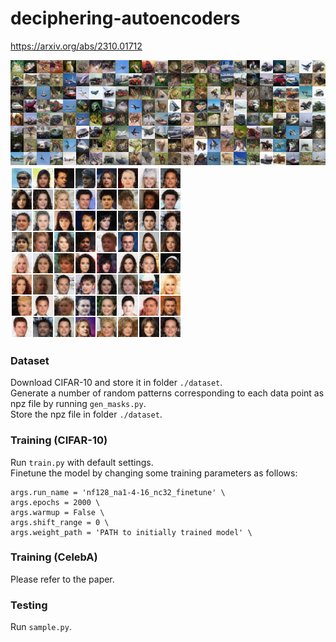 # deciphering-autoencoders
<https://arxiv.org/abs/2310.01712>

![Generated CIFAR-10 samples](samples_cifar10.png "samples_cifar10")  
![Generated CelebA samples](samples_celeba.png "samples_celeba")

### Dataset
Download CIFAR-10 and store it in folder `./dataset`.<br>
Generate a number of random patterns corresponding to each data point as npz file by running `gen_masks.py`.<br>
Store the npz file in folder `./dataset`.

### Training (CIFAR-10)
Run `train.py` with default settings.<br>
Finetune the model by changing some training parameters as follows:
```shell
args.run_name = 'nf128_na1-4-16_nc32_finetune' \
args.epochs = 2000 \
args.warmup = False \
args.shift_range = 0 \
args.weight_path = 'PATH to initially trained model' \
```

### Training (CelebA)
Please refer to the paper.

### Testing
Run `sample.py`.
